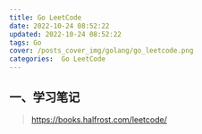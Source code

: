 ```yaml
---
title: Go LeetCode
date: 2022-10-24 08:52:22
updated: 2022-10-24 08:52:22
tags: Go
cover: /posts_cover_img/golang/go_leetcode.png
categories:  Go LeetCode
---
```


## 一、学习笔记

> https://books.halfrost.com/leetcode/

